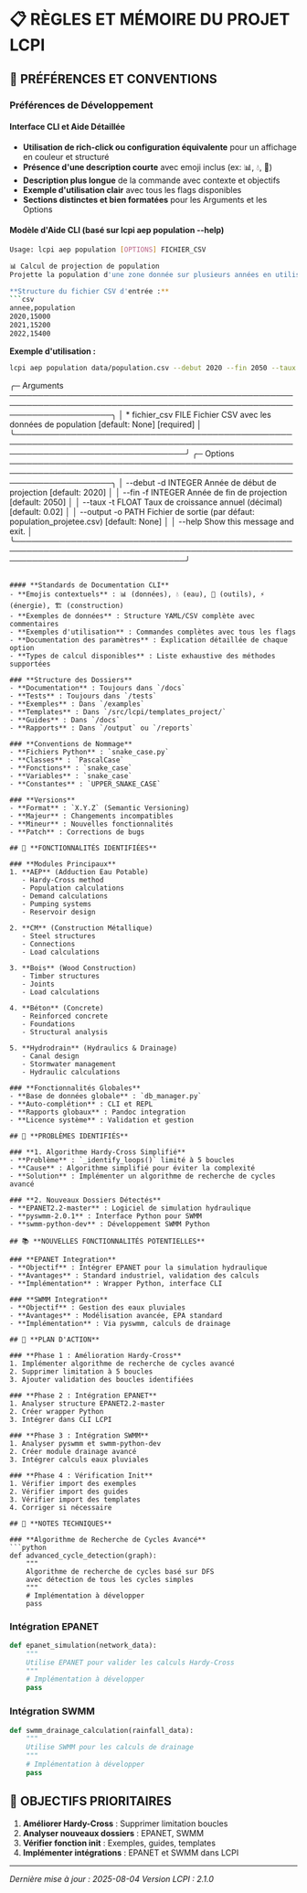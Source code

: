 # 📋 RÈGLES ET MÉMOIRE DU PROJET LCPI

## 🎯 **PRÉFÉRENCES ET CONVENTIONS**

### **Préférences de Développement**

#### **Interface CLI et Aide Détaillée**
- **Utilisation de rich-click ou configuration équivalente** pour un affichage en couleur et structuré
- **Présence d'une description courte** avec emoji inclus (ex: 📊, 💧, 🔧)
- **Description plus longue** de la commande avec contexte et objectifs
- **Exemple d'utilisation clair** avec tous les flags disponibles
- **Sections distinctes et bien formatées** pour les Arguments et les Options

#### **Modèle d'Aide CLI (basé sur lcpi aep population --help)**
```bash
Usage: lcpi aep population [OPTIONS] FICHIER_CSV

📊 Calcul de projection de population
Projette la population d'une zone donnée sur plusieurs années en utilisant un taux de croissance constant.

**Structure du fichier CSV d'entrée :**
```csv
annee,population
2020,15000
2021,15200
2022,15400
```

**Exemple d'utilisation :**
```bash
lcpi aep population data/population.csv --debut 2020 --fin 2050 --taux 0.025 --output projections.csv
```

╭─ Arguments ──────────────────────────────────────────────────────────────────────────────────────────────────────────────────────╮
│ *    fichier_csv      FILE  Fichier CSV avec les données de population [default: None] [required]                                │
╰──────────────────────────────────────────────────────────────────────────────────────────────────────────────────────────────────╯
╭─ Options ──────────────────────────────────────────────────────────────────────────────────────────────────────────────────────╮
│ --debut   -d      INTEGER  Année de début de projection [default: 2020]                                                          │
│ --fin     -f      INTEGER  Année de fin de projection [default: 2050]                                                            │
│ --taux    -t      FLOAT    Taux de croissance annuel (décimal) [default: 0.02]                                                   │
│ --output  -o      PATH     Fichier de sortie (par défaut: population_projetee.csv) [default: None]                               │
│ --help                     Show this message and exit.                                                                           │
╰──────────────────────────────────────────────────────────────────────────────────────────────────────────────────────────────────╯
```

#### **Standards de Documentation CLI**
- **Emojis contextuels** : 📊 (données), 💧 (eau), 🔧 (outils), ⚡ (énergie), 🏗️ (construction)
- **Exemples de données** : Structure YAML/CSV complète avec commentaires
- **Exemples d'utilisation** : Commandes complètes avec tous les flags
- **Documentation des paramètres** : Explication détaillée de chaque option
- **Types de calcul disponibles** : Liste exhaustive des méthodes supportées

### **Structure des Dossiers**
- **Documentation** : Toujours dans `/docs`
- **Tests** : Toujours dans `/tests`
- **Exemples** : Dans `/examples`
- **Templates** : Dans `/src/lcpi/templates_project/`
- **Guides** : Dans `/docs`
- **Rapports** : Dans `/output` ou `/reports`

### **Conventions de Nommage**
- **Fichiers Python** : `snake_case.py`
- **Classes** : `PascalCase`
- **Fonctions** : `snake_case`
- **Variables** : `snake_case`
- **Constantes** : `UPPER_SNAKE_CASE`

### **Versions**
- **Format** : `X.Y.Z` (Semantic Versioning)
- **Majeur** : Changements incompatibles
- **Mineur** : Nouvelles fonctionnalités
- **Patch** : Corrections de bugs

## 🔧 **FONCTIONNALITÉS IDENTIFIÉES**

### **Modules Principaux**
1. **AEP** (Adduction Eau Potable)
   - Hardy-Cross method
   - Population calculations
   - Demand calculations
   - Pumping systems
   - Reservoir design

2. **CM** (Construction Métallique)
   - Steel structures
   - Connections
   - Load calculations

3. **Bois** (Wood Construction)
   - Timber structures
   - Joints
   - Load calculations

4. **Béton** (Concrete)
   - Reinforced concrete
   - Foundations
   - Structural analysis

5. **Hydrodrain** (Hydraulics & Drainage)
   - Canal design
   - Stormwater management
   - Hydraulic calculations

### **Fonctionnalités Globales**
- **Base de données globale** : `db_manager.py`
- **Auto-complétion** : CLI et REPL
- **Rapports globaux** : Pandoc integration
- **Licence système** : Validation et gestion

## 🚨 **PROBLÈMES IDENTIFIÉS**

### **1. Algorithme Hardy-Cross Simplifié**
- **Problème** : `_identify_loops()` limité à 5 boucles
- **Cause** : Algorithme simplifié pour éviter la complexité
- **Solution** : Implémenter un algorithme de recherche de cycles avancé

### **2. Nouveaux Dossiers Détectés**
- **EPANET2.2-master** : Logiciel de simulation hydraulique
- **pyswmm-2.0.1** : Interface Python pour SWMM
- **swmm-python-dev** : Développement SWMM Python

## 📚 **NOUVELLES FONCTIONNALITÉS POTENTIELLES**

### **EPANET Integration**
- **Objectif** : Intégrer EPANET pour la simulation hydraulique
- **Avantages** : Standard industriel, validation des calculs
- **Implémentation** : Wrapper Python, interface CLI

### **SWMM Integration**
- **Objectif** : Gestion des eaux pluviales
- **Avantages** : Modélisation avancée, EPA standard
- **Implémentation** : Via pyswmm, calculs de drainage

## 🔄 **PLAN D'ACTION**

### **Phase 1 : Amélioration Hardy-Cross**
1. Implémenter algorithme de recherche de cycles avancé
2. Supprimer limitation à 5 boucles
3. Ajouter validation des boucles identifiées

### **Phase 2 : Intégration EPANET**
1. Analyser structure EPANET2.2-master
2. Créer wrapper Python
3. Intégrer dans CLI LCPI

### **Phase 3 : Intégration SWMM**
1. Analyser pyswmm et swmm-python-dev
2. Créer module drainage avancé
3. Intégrer calculs eaux pluviales

### **Phase 4 : Vérification Init**
1. Vérifier import des exemples
2. Vérifier import des guides
3. Vérifier import des templates
4. Corriger si nécessaire

## 📝 **NOTES TECHNIQUES**

### **Algorithme de Recherche de Cycles Avancé**
```python
def advanced_cycle_detection(graph):
    """
    Algorithme de recherche de cycles basé sur DFS
    avec détection de tous les cycles simples
    """
    # Implémentation à développer
    pass
```

### **Intégration EPANET**
```python
def epanet_simulation(network_data):
    """
    Utilise EPANET pour valider les calculs Hardy-Cross
    """
    # Implémentation à développer
    pass
```

### **Intégration SWMM**
```python
def swmm_drainage_calculation(rainfall_data):
    """
    Utilise SWMM pour les calculs de drainage
    """
    # Implémentation à développer
    pass
```

## 🎯 **OBJECTIFS PRIORITAIRES**

1. **Améliorer Hardy-Cross** : Supprimer limitation boucles
2. **Analyser nouveaux dossiers** : EPANET, SWMM
3. **Vérifier fonction init** : Exemples, guides, templates
4. **Implémenter intégrations** : EPANET et SWMM dans LCPI

---
*Dernière mise à jour : 2025-08-04*
*Version LCPI : 2.1.0* 